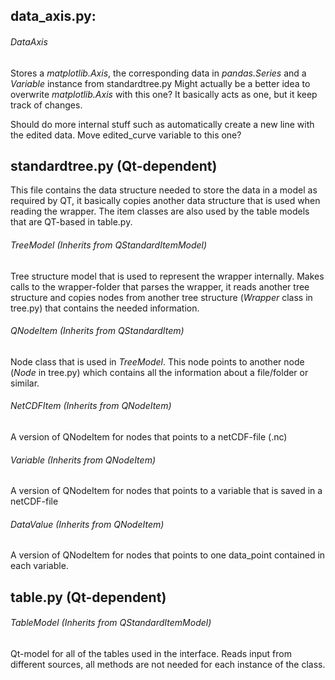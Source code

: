 ##  data_axis.py:
###### DataAxis
Stores a *matplotlib.Axis*, the corresponding data in *pandas.Series* and a *Variable* instance from standardtree.py
Might actually be a better idea to overwrite *matplotlib.Axis* with this one? It basically acts as one, but it keep track of changes.

Should do more internal stuff such as automatically create a new line with the edited data.
Move edited_curve variable to this one?

## standardtree.py (Qt-dependent)

This file contains the data structure needed to store the data in a model as required by QT,
it basically copies another data structure that is used when reading the wrapper.
The item classes are also used by the table models that are QT-based in table.py.

###### TreeModel (Inherits from QStandardItemModel)
Tree structure model that is used to represent the wrapper internally.
Makes calls to the wrapper-folder that parses the wrapper, it reads another tree structure and
copies nodes from another tree structure (*Wrapper* class in tree.py) that contains the
needed information.

###### QNodeItem (Inherits from QStandardItem)
Node class that is used in *TreeModel*. This node points to another node (*Node* in tree.py)
which contains all the information about a file/folder or similar.


###### NetCDFItem (Inherits from QNodeItem)
A version of QNodeItem for nodes that points to a netCDF-file (.nc)


###### Variable (Inherits from QNodeItem)
A version of QNodeItem for nodes that points to a variable that is saved in a netCDF-file


###### DataValue (Inherits from QNodeItem)
A version of QNodeItem for nodes that points to one data_point contained in each variable.


## table.py (Qt-dependent)

###### TableModel (Inherits from QStandardItemModel)
Qt-model for all of the tables used in the interface.
Reads input from different sources, all methods are not needed for each instance of the class. 
